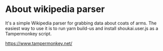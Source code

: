 # About wikipedia parser
It's a simple Wikipedia parser for grabbing data about coats of arms. The easiest way to use it is to run yarn build-us and install shoukai.user.js as a Tampermonkey script.

https://www.tampermonkey.net/